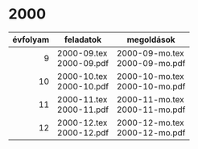 # 2000

| évfolyam | feladatok | megoldások |
|---:|---|---|
| 9|2000-09.tex <br> 2000-09.pdf | 2000-09-mo.tex <br> 2000-09-mo.pdf|
| 10|2000-10.tex <br> 2000-10.pdf | 2000-10-mo.tex <br> 2000-10-mo.pdf|
| 11|2000-11.tex <br> 2000-11.pdf | 2000-11-mo.tex <br> 2000-11-mo.pdf|
| 12|2000-12.tex <br> 2000-12.pdf | 2000-12-mo.tex <br> 2000-12-mo.pdf|
